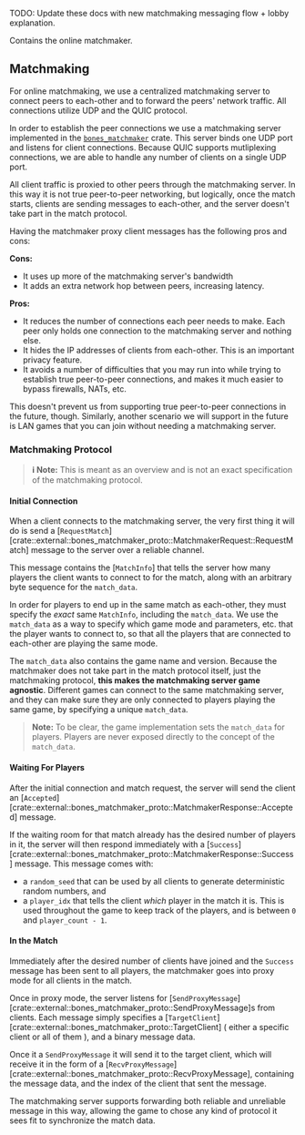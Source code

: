 TODO: Update these docs with new matchmaking messaging flow + lobby explanation.

Contains the online matchmaker.

## Matchmaking

For online matchmaking, we use a centralized matchmaking server to connect peers to each-other and
to forward the peers' network traffic. All connections utilize UDP and the QUIC protocol.

In order to establish the peer connections we use a matchmaking server implemented in the
[`bones_matchmaker`] crate. This server binds one UDP port and listens for client connections.
Because QUIC supports mutliplexing connections, we are able to handle any number of clients on a
single UDP port.

All client traffic is proxied to other peers through the matchmaking server. In this way it is not
true peer-to-peer networking, but logically, once the match starts, clients are sending messages to
each-other, and the server doesn't take part in the match protocol.

Having the matchmaker proxy client messages has the following pros and cons:

**Cons:**

- It uses up more of the matchmaking server's bandwidth
- It adds an extra network hop between peers, increasing latency.

**Pros:**

- It reduces the number of connections each peer needs to make. Each peer only holds one
  connection to the matchmaking server and nothing else.
- It hides the IP addresses of clients from each-other. This is an important privacy feature.
- It avoids a number of difficulties that you may run into while trying to establish true
  peer-to-peer connections, and makes it much easier to bypass firewalls, NATs, etc.

This doesn't prevent us from supporting true peer-to-peer connections in the future, though.
Similarly, another scenario we will support in the future is LAN games that you can join without
needing a matchmaking server.

[`bones_matchmaker`]: https://github.com/fishfolk/bones/tree/main/crates/bones_matchmaker

### Matchmaking Protocol

> **ℹ️ Note:** This is meant as an overview and is not an exact specification of the matchmaking
> protocol.

#### Initial Connection

When a client connects to the matchmaking server, the very first thing it will do is send a
[`RequestMatch`][crate::external::bones_matchmaker_proto::MatchmakerRequest::RequestMatch] message
to the server over a reliable channel.

This message contains the [`MatchInfo`] that tells the server how many players the client wants to
connect to for the match, along with an arbitrary byte sequence for the `match_data`.

In order for players to end up in the same match as each-other, they must specify the _exact_ same
`MatchInfo`, including the `match_data`. We use the `match_data` as a way to specify which game mode
and parameters, etc. that the player wants to connect to, so that all the players that are connected
to each-other are playing the same mode.

The `match_data` also contains the game name and version. Because the matchmaker does not take part
in the match protocol itself, just the matchmaking protocol, **this makes the matchmaking server
game agnostic**. Different games can connect to the same matchmaking server, and they can make sure
they are only connected to players playing the same game, by specifying a unique `match_data`.

> **Note:** To be clear, the game implementation sets the `match_data` for players. Players are
> never exposed directly to the concept of the `match_data`.

#### Waiting For Players

After the initial connection and match request, the server will send the client an
[`Accepted`][crate::external::bones_matchmaker_proto::MatchmakerResponse::Accepted] message.

If the waiting room for that match already has the desired number of players in it, the server will
then respond immediately with a
[`Success`][crate::external::bones_matchmaker_proto::MatchmakerResponse::Success] message. This
message comes with:

- a `random_seed` that can be used by all clients to generate deterministic random numbers, and
- a `player_idx` that tells the client _which_ player in the match it is. This is used throughout
    the game to keep track of the players, and is between `0` and `player_count - 1`.

#### In the Match

Immediately after the desired number of clients have joined and the `Success` message has been sent
to all players, the matchmaker goes into proxy mode for all clients in the match.

Once in proxy mode, the server listens for
[`SendProxyMessage`][crate::external::bones_matchmaker_proto::SendProxyMessage]s from clients. Each
message simply specifies a [`TargetClient`][crate::external::bones_matchmaker_proto::TargetClient] (
either a specific client or all of them ), and a binary message data.

Once it a `SendProxyMessage` it will send it to the target client, which will receive it in the form
of a [`RecvProxyMessage`][crate::external::bones_matchmaker_proto::RecvProxyMessage], containing the
message data, and the index of the client that sent the message.

The matchmaking server supports forwarding both reliable and unreliable message in this way,
allowing the game to chose any kind of protocol it sees fit to synchronize the match data.
